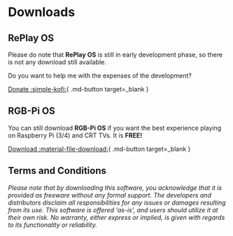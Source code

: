 # Downloads

## RePlay OS

Please do note that **RePlay OS** is still in early development phase, so there is not any download still available.

Do you want to help me with the expenses of the development?

[Donate :simple-kofi:](https://ko-fi.com/rtomas/){ .md-button target=_blank }

## RGB-Pi OS

You can still download **RGB-Pi OS** if you want the best experience playing on Raspberry Pi (3/4) and CRT TVs. It is **FREE!**

[Download :material-file-download:](https://ko-fi.com/rtomas/shop){ .md-button target=_blank }

## Terms and Conditions

*Please note that by downloading this software, you acknowledge that it is provided as freeware without any formal support. The developers and distributors disclaim all responsibilities for any issues or damages resulting from its use. This software is offered 'as-is', and users should utilize it at their own risk. No warranty, either express or implied, is given with regards to its functionality or reliability.*